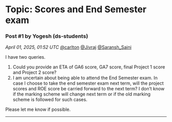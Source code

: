# Topic: Scores and End Semester exam

### Post #1 by **Yogesh** (ds-students)
*April 01, 2025, 01:52 UTC*
[@carlton](https://discourse.onlinedegree.iitm.ac.in/u/carlton) [@Jivraj](https://discourse.onlinedegree.iitm.ac.in/u/jivraj) [@Saransh\_Saini](https://discourse.onlinedegree.iitm.ac.in/u/saransh_saini)

I have two queries.

1. Could you provide an ETA of GA6 score, GA7 score, final Project 1 score and Project 2 score?
2. I am uncertain about being able to attend the End Semester exam. In case I choose to take the end semester exam next term, will the project scores and ROE score be carried forward to the next term? I don’t know if the marking scheme will change next term or if the old marking scheme is followed for such cases.

Please let me know if possible.

---
